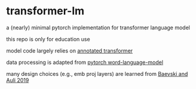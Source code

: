 # transformer-lm
a (nearly) minimal pytorch implementation for transformer language model

this repo is only for education use

model code largely relies on [annotated transformer](https://nlp.seas.harvard.edu/2018/04/03/attention.html)

data processing is adapted from [pytorch word-language-model](https://github.com/pytorch/examples/tree/master/word_language_model)

many design choices (e.g., emb proj layers) are learned from [Baevski and Auli 2019](https://arxiv.org/abs/1809.10853)

